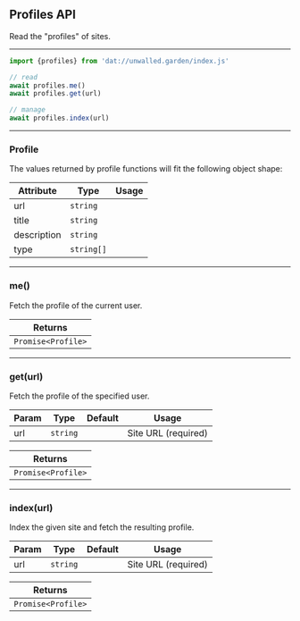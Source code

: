 ## Profiles API

Read the "profiles" of sites.

---

```js
import {profiles} from 'dat://unwalled.garden/index.js'

// read
await profiles.me()
await profiles.get(url)

// manage
await profiles.index(url)
```

---

### Profile

The values returned by profile functions will fit the following object shape:

|Attribute|Type|Usage|
|-|-|-|
|url|`string`||
|title|`string`||
|description|`string`||
|type|`string[]`||

---

### me()

Fetch the profile of the current user.

|Returns|
|-|
|`Promise<Profile>`|

---

### get(url)

Fetch the profile of the specified user.

|Param|Type|Default|Usage|
|-|-|-|-|
|url|`string`||Site URL (required)|

|Returns|
|-|
|`Promise<Profile>`|

---

### index(url)

Index the given site and fetch the resulting profile.

|Param|Type|Default|Usage|
|-|-|-|-|
|url|`string`||Site URL (required)|

|Returns|
|-|
|`Promise<Profile>`|